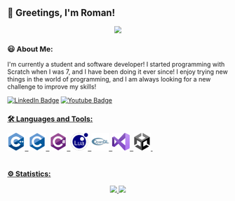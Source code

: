 ## 👋 Greetings, I'm Roman!

<div id="header" align="center">
  <img src="https://i.giphy.com/media/v1.Y2lkPTc5MGI3NjExM2d3aWdhYWp1ajY3NDdkM211c253NzVnMmgybjNlc3k1MnlqaW5kbCZlcD12MV9pbnRlcm5hbF9naWZfYnlfaWQmY3Q9cw/fVPR3NSqLjVQFEPmP8/giphy.gif" width="250"/>
</div>

### 😃 About Me:

<p>I'm currently a student and software developer! I started programming with Scratch when I was 7, and I have been doing it ever since! I enjoy trying new things in the world of programming, and I am always looking for a new challenge to improve my skills!</p>

<div id="badges">
  <a href="https://www.linkedin.com/in/roman-stanuch-aa4801320/"><img src="https://img.shields.io/badge/LinkedIn-blue?style=for-the-badge&logo=linkedin&logoColor=white" alt="LinkedIn Badge"/></a>
  <a href="https://www.youtube.com/@PolygonalGraphics"><img src="https://img.shields.io/badge/YouTube-red?style=for-the-badge&logo=youtube&logoColor=white" alt="Youtube Badge"/>
</div>

### 🛠 Languages and Tools:

<div>
<img src="https://github.com/devicons/devicon/blob/master/icons/cplusplus/cplusplus-original.svg" title="CPlusPlus" alt="CPlusPlus" width="40" height="40"/>&nbsp;
<img src="https://github.com/devicons/devicon/blob/master/icons/c/c-original.svg" title="C" alt="C" width="40" height="40"/>&nbsp;
<img src="https://github.com/devicons/devicon/blob/master/icons/csharp/csharp-original.svg" title="CSharp" alt="CSharp" width="40" height="40"/>&nbsp;
<img src="https://github.com/devicons/devicon/blob/master/icons/lua/lua-original.svg" title="Lua" alt="Lua" width="40" height="40"/>&nbsp;
<img src="https://github.com/devicons/devicon/blob/master/icons/opengl/opengl-original.svg" title="OpenGL" alt="OpenGL" width="40" height="40"/>&nbsp;
<img src="https://github.com/devicons/devicon/blob/master/icons/visualstudio/visualstudio-original.svg" title="VisualStudio" alt="VisualStudio" width="40" height="40"/>&nbsp;
<img src="https://github.com/devicons/devicon/blob/master/icons/unity/unity-original.svg" title="Unity" alt="Unity" width="40" height="40"/>&nbsp;
</div>

<br />

### ⚙️ Statistics:
<p align="center">
<a href="https://github.com/Roman-Stanuch">
  <img height="180em" src="https://github-readme-stats-eight-theta.vercel.app/api?username=Roman-Stanuch&show_icons=true&theme=vision-friendly-dark&include_all_commits=true&count_private=true"/>
  <img height="180em" src="https://github-readme-stats-eight-theta.vercel.app/api/top-langs/?username=Roman-Stanuch&layout=compact&langs_count=8&theme=vision-friendly-dark"/>
</a>
</p>
